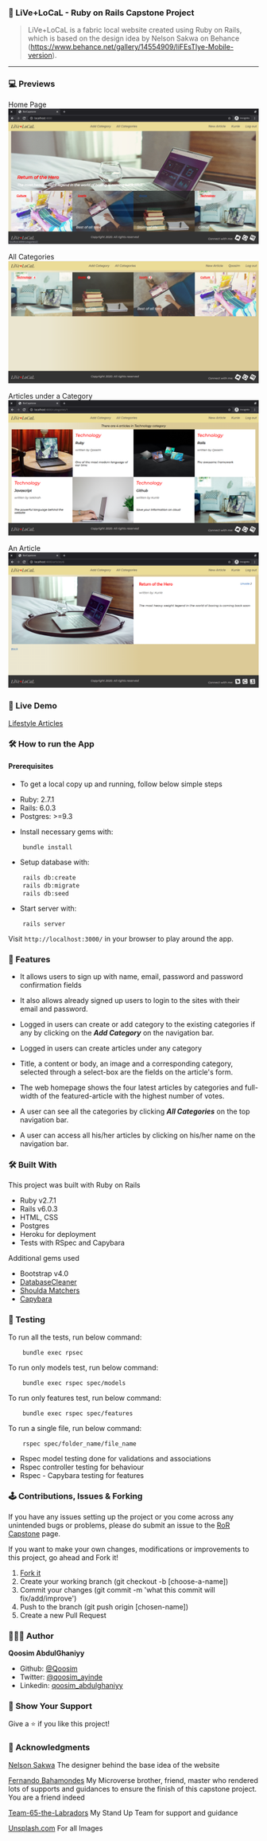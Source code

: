 ### 🔐 LiVe+LoCaL - Ruby on Rails Capstone Project

> LiVe+LoCaL is a fabric local website created using Ruby on Rails, which is based on the design idea by Nelson Sakwa on Behance (https://www.behance.net/gallery/14554909/liFEsTlye-Mobile-version).

***********

### 💻 Previews
Home Page
  ![Home Page](previews/index.png)

All Categories
  ![Categories](previews/all_categories.png)

Articles under a Category
  ![Category's Articles](previews/articles.png)

An Article
  ![Article](previews/article.png)

### 🚚 Live Demo 
   [Lifestyle Articles](https://life-in-local.herokuapp.com)

### 🛠️ How to run the App

#### Prerequisites
 
 - To get a local copy up and running, follow below simple steps

* Ruby: 2.7.1
* Rails: 6.0.3
* Postgres: >=9.3

- Install necessary gems with:
``` 
    bundle install
```
- Setup database with:

```
    rails db:create
    rails db:migrate
    rails db:seed
```

- Start server with:
    
```
    rails server
```

Visit `http://localhost:3000/` in your browser to play around the app.

### 🎉 Features

* It allows users to sign up with name, email, password and password confirmation fields 

* It also allows already signed up users to login to the sites with their email and password.

* Logged in users can create or add category to the existing categories if any by clicking on the <strong><i>Add Category</i></strong> on the navigation bar.

* Logged in users can create articles under any category

* Title, a content or body, an image and a corresponding category, selected through a select-box are the fields on the article's form.

* The web homepage shows the four latest articles by categories and full-width of the featured-article with the highest number of  votes. 

* A user can see all the categories by clicking <strong><i>All Categories</i></strong> on the top navigation bar.

* A user can access all his/her articles by clicking on his/her name on the navigation bar. 

### 🛠️ Built With

This project was built with Ruby on Rails
* Ruby v2.7.1
* Rails v6.0.3
* HTML, CSS
* Postgres
* Heroku for deployment
* Tests with RSpec and Capybara

Additional gems used
* Bootstrap v4.0
* [DatabaseCleaner](https://github.com/DatabaseCleaner/database_cleaner)
* [Shoulda Matchers](https://github.com/thoughtbot/shoulda-matchers)
* [Capybara](https://github.com/teamcapybara/capybara)

### 🧪 Testing
To run all the tests, run below command:
```
    bundle exec rpsec
```
To run only models test, run below command:
```
    bundle exec rspec spec/models
```
To run only features test, run below command:
```
    bundle exec rspec spec/features
```
To run a single file, run below command:
```
    rspec spec/folder_name/file_name
```

* Rspec model testing done for validations and associations
* Rspec controller testing for behaviour
* Rspec - Capybara testing for features

### 🕹️ Contributions, Issues & Forking

If you have any issues setting up the project or you come across any unintended bugs or problems, please do submit an issue to the [RoR Capstone](https://github.com/Qoosim/ror-capstone/issues) page.

If you want to make your own changes, modifications or improvements to this project, go ahead and Fork it!
1. [Fork it](https://github.com/Qoosim/ror-capstone/fork)
2. Create your working branch (git checkout -b [choose-a-name])
3. Commit your changes (git commit -m 'what this commit will fix/add/improve')
4. Push to the branch (git push origin [chosen-name])
5. Create a new Pull Request

### 👨🏽‍💻 Author
**Qoosim AbdulGhaniyy**

- Github: [@Qoosim](https://github.com/Qoosim)
- Twitter: [@qoosim_ayinde](https://twitter.com/qoosim_ayinde)
- Linkedin: [qoosim_abdulghaniyy](https://www.linkedin.com/in/qoosim-abdulghaniyy)

### 🧴 Show Your Support

Give a ⭐️ if you like this project!

### 🤝 Acknowledgments
[Nelson Sakwa](https://www.behance.net/sakwadesignstudio) The designer behind the base idea of the website

[Fernando Bahamondes](https://github.com/ferbaco86) My Microverse brother, friend, master who rendered lots of supports and guidances to ensure the finish of this capstone project. You are a friend indeed

[Team-65-the-Labradors](https://app.slack.com/client/T47CT8XPG/CQR748HS8?cdn_fallback=2) My Stand Up Team for support and guidance

[Unsplash.com](https://unsplash.com/s/photos/technology) For all Images
